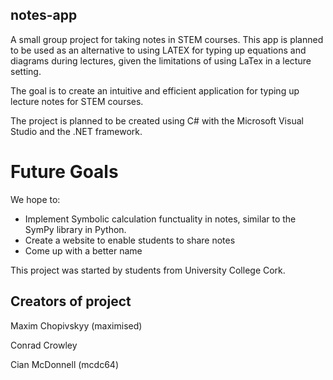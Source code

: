 ## notes-app
A small group project for taking notes in STEM courses.
This app is planned to be used as an alternative to using LATEX for typing up equations and diagrams during lectures, given the limitations of using LaTex in a lecture setting.


The goal is to create an intuitive and efficient application for typing up lecture notes for STEM courses.

The project is planned to be created using C# with the Microsoft Visual Studio and the .NET framework.

# Future Goals
We hope to:
- Implement Symbolic calculation functuality in notes, similar to the SymPy library in Python.
- Create a website to enable students to share notes
- Come up with a better name


This project was started by students from University College Cork.


## Creators of project
Maxim Chopivskyy (maximised) 

Conrad Crowley

Cian McDonnell (mcdc64)
